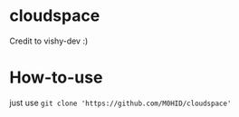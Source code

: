 # cloudspace
Credit to vishy-dev
:)

# How-to-use
just use `git clone 'https://github.com/M0HID/cloudspace'`
